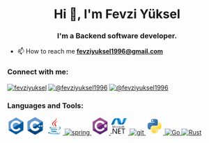 <h1 align="center">Hi 👋, I'm Fevzi Yüksel</h1>
<h3 align="center">I'm a Backend software developer.</h3>

- 📫 How to reach me **fevziyuksel1996@gmail.com**

<h3 align="left">Connect with me:</h3>
<p align="left">
    <a href="https://linkedin.com/in/fevziyuksel" target="blank"><img align="center"
            src="https://raw.githubusercontent.com/rahuldkjain/github-profile-readme-generator/master/src/images/icons/Social/linked-in-alt.svg"
            alt="fevziyuksel" height="30" width="40" /></a>
    <a href="https://www.hackerrank.com/fevziyuksel1996" target="blank"><img align="center"
            src="https://wikiimg.tojsiabtv.com/wikipedia/commons/4/40/HackerRank_Icon-1000px.png" alt="@fevziyuksel1996"
            height="30" width="40" /></a>
    <a href="https://leetcode.com/fevziyuksel/" target="blank"><img align="center"
                src="https://leetcode.com/static/images/LeetCode_Sharing.png" alt="@fevziyuksel1996"
                height="30" width="40" /></a>
</p>

<h3 align="left">Languages and Tools:</h3>
<p align="left"> 
    <a href="https://en.cppreference.com/w/" target="_blank" rel="noreferrer"> <img
        src="https://raw.githubusercontent.com/devicons/devicon/master/icons/c/c-original.svg"
        alt="c" width="40" height="40" /></a>
    <a href="https://en.cppreference.com/w/" target="_blank" rel="noreferrer"> <img
            src="https://raw.githubusercontent.com/devicons/devicon/master/icons/cplusplus/cplusplus-original.svg"
            alt="cplusplus" width="40" height="40" /></a>
     <a href="https://www.java.com" target="_blank" rel="noreferrer"> <img
            src="https://raw.githubusercontent.com/devicons/devicon/master/icons/java/java-original.svg" alt="java"
            width="40" height="40" />
    </a>
    <a href="https://spring.io/" target="_blank" rel="noreferrer"> <img
        src="https://www.vectorlogo.zone/logos/springio/springio-icon.svg" alt="spring" width="40" height="40" />
</a> <a href="https://dotnet.microsoft.com/" target="_blank" rel="noreferrer"> <img
            src="https://raw.githubusercontent.com/devicons/devicon/master/icons/csharp/csharp-original.svg"
            alt="csharp" width="40" height="40" />
    </a> <a href="https://dotnet.microsoft.com/" target="_blank" rel="noreferrer"> <img
            src="https://raw.githubusercontent.com/devicons/devicon/master/icons/dot-net/dot-net-original-wordmark.svg"
            alt="dotnet" width="40" height="40" /> </a> <a href="https://git-scm.com/" target="_blank" rel="noreferrer">
        <img src="https://www.vectorlogo.zone/logos/git-scm/git-scm-icon.svg" alt="git" width="40" height="40" />
    </a> </a> <a href="https://www.python.org" target="_blank" rel="noreferrer"> <img
            src="https://raw.githubusercontent.com/devicons/devicon/master/icons/python/python-original.svg"
            alt="python" width="40" height="40" />
    </a> 
    </a> <a href="https://go.dev/" target="_blank" rel="noreferrer"> <img
            src="https://www.vectorlogo.zone/logos/golang/golang-official.svg" alt="Go" width="40" height="40" /> </a>
            <a href="https://www.rust-lang.org/" target="_blank" rel="noreferrer"> <img
                src="https://www.vectorlogo.zone/logos/rust-lang/rust-lang-icon.svg" alt="Rust" width="40" height="40" /> </a>
